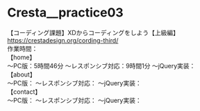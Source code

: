 # Cresta__practice03
【コーディング課題】XDからコーディングをしよう【上級編】<br>
https://crestadesign.org/cording-third/<br>
作業時間：<br>
【home】<br>
～PC版：5時間46分
～レスポンシブ対応：9時間1分
～jQuery実装：<br>
【about】<br>
～PC版：
～レスポンシブ対応：
～jQuery実装：<br>
【contact】<br>
～PC版：
～レスポンシブ対応：
～jQuery実装：
